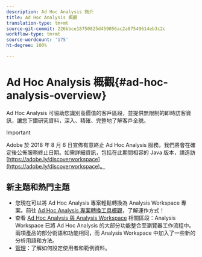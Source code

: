 ```yaml
---
description: Ad Hoc Analysis 簡介
title: Ad Hoc Analysis 概觀
translation-type: tm+mt
source-git-commit: 226bbce18750825d459056ac2a87549614eb3c2c
workflow-type: tm+mt
source-wordcount: '175'
ht-degree: 100%

---
```



# Ad Hoc Analysis 概觀{#ad-hoc-analysis-overview}

Ad Hoc Analysis 可協助您識別高價值的客戶區段，並提供無限制的即時訪客資訊，讓您下鑽研究資料，深入、精確、完整地了解客戶全貌。

>[!IMPORTANT]
>
>Adobe 於 2018 年 8 月 6 日宣佈有意終止 Ad Hoc Analysis 服務，我們將會在確定後公佈服務終止日期。如需詳細資訊，包括在此期間相容的 Java 版本，請造訪 [https://adobe.ly/discoverworkspace](https://adobe.ly/discoverworkspace)。

## 新主題和熱門主題

* 您現在可以將 Ad Hoc Analysis 專案輕鬆轉換為 Analysis Workspace 專案。前往 [Ad Hoc Analysis 專案轉換工具概觀](/help/analyze/ad-hoc-analysis/c-aha-project-converter/aha2aw-overview.md)，了解運作方式！
* 查看 [Ad Hoc Analysis 與 Analysis Workspace](/help/analyze/analysis-workspace/workspace-faq/adhocanalysis-vs-analysisworkspace.md) 相關區段：Analysis Workspace 已將 Ad Hoc Analysis 的大部分功能整合至瀏覽器工作流程中。兩項產品的部分術語和功能相同，而 Analysis Workspace 中加入了一些新的分析用語和方法。
* [管理](/help/analyze/ad-hoc-analysis/c-administration.md)：了解如何設定使用者和範例資料。
